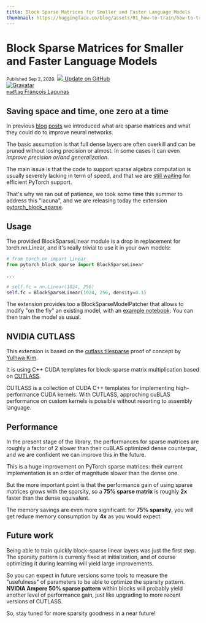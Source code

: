 ```yaml
---
title: Block Sparse Matrices for Smaller and Faster Language Models
thumbnail: https://huggingface.co/blog/assets/01_how-to-train/how-to-train_blogpost.png
---
```


<h1 class="no-top-margin">Block Sparse Matrices for Smaller and Faster Language Models</h1>

<div class="blog-metadata">
    <small>Published Sep 2, 2020.</small>
    <a target="_blank" class="btn-readme" href="https://github.com/huggingface/blog/blob/master/pytorch_block_sparse.md">
        <img src="/front/assets/icon-github.svg">
        Update on GitHub
    </a>
</div>

<div class="author-card">
    <a href="https://twitter.com/madlag">
        <img class="avatar avatar-user" src="https://www.gravatar.com/avatar/205c3e49902572f215d99796656526c7?d=retro&size=200" title="Gravatar">
        <div class="bfc">
            <code>madlag</code>
            <span class="fullname">François Lagunas</span>
        </div>
    </a>
</div>

## Saving space and time, one zero at a time

In previous [blog](https://medium.com/huggingface/is-the-future-of-neural-networks-sparse-an-introduction-1-n-d03923ecbd70)
[posts](https://medium.com/huggingface/sparse-neural-networks-2-n-gpu-performance-b8bc9ce950fc) 
we introduced what are sparse matrices and what they could do to improve neural networks.

The basic assumption is that full dense layers are often overkill and can be pruned without losing precision or almost.
In some cases it can even *improve precision or/and generalization*.

The main issue is that the code to support sparse algebra computation is usually severely lacking in term of speed, 
and that we are [still waiting](https://openai.com/blog/openai-pytorch/) for efficient PyTorch support.

That's why we ran out of patience, we took some time this summer to address this "lacuna",
and we are releasing today the extension [pytorch_block_sparse](https://github.com/huggingface/pytorch_block_sparse).

## Usage
The provided BlockSparseLinear module is a drop in replacement for torch.nn.Linear, and it's really trivial to use 
it in your own models:

```python
# from torch.nn import Linear
from pytorch_block_sparse import BlockSparseLinear

...

# self.fc = nn.Linear(1024, 256)
self.fc = BlockSparseLinear(1024, 256, density=0.1)
```

The extension provides too a BlockSparseModelPatcher that allows to modify "on the fly" an existing model, 
with an [example notebook](https://github.com/huggingface/pytorch_block_sparse/blob/master/doc/notebooks/ModelSparsification.ipynb).
You can then train the model as usual.


## NVIDIA CUTLASS
This extension is based on the [cutlass tilesparse](https://github.com/YulhwaKim/cutlass_tilesparse) proof of concept by [Yulhwa Kim](https://github.com/YulhwaKim).

It is using C++ CUDA templates for block-sparse matrix multiplication
based on [CUTLASS](https://developer.nvidia.com/blog/cutlass-linear-algebra-cuda/).

CUTLASS is a collection of CUDA C++ templates for implementing high-performance CUDA kernels.
With CUTLASS, approching cuBLAS performance on custom kernels is possible without resorting to assembly language.

## Performance
In the present stage of the library, the performances for sparse matrices are roughly a factor of 2 slower
than their cuBLAS optimized dense counterpar, and we are confident we can improve this in the future.

This is a huge improvement on PyTorch sparse matrices: their current implementation is an order of magnitude slower
than the dense one.

But the more important point is that the performance gain of using sparse matrices grows with the sparsity,
so a **75% sparse matrix** is roughly **2x** faster than the dense equivalent.

The memory savings are even more significant: for **75% sparsity**, you will get reduce memory consumption by **4x**
as you would expect. 

## Future work
Being able to train quickly block-sparse linear layers was just the first step.
The sparsity pattern is currenly fixed at initialization, and of course optimizing it during learning will yield large
improvements.

So you can expect in future versions some tools to measure the "usefulness" of parameters to be able to optimize the sparsity pattern.
**NVIDIA Ampere 50% sparse pattern** within blocks will probably yield another level of performance gain, just like upgrading
to more recent versions of CUTLASS.

So, stay tuned for more sparsity goodness in a near future!
